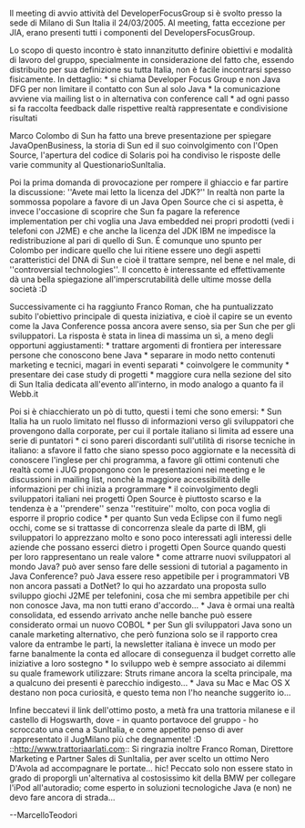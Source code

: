 Il meeting di avvio attività del DeveloperFocusGroup si è svolto presso la sede di Milano di Sun Italia il  24/03/2005. Al meeting, fatta eccezione per JIA, erano presenti tutti i componenti del DevelopersFocusGroup.

Lo scopo di questo incontro è stato innanzitutto definire obiettivi e modalità di lavoro del gruppo, specialmente in considerazione del fatto che, essendo distribuito per sua definizione su tutta Italia, non è facile incontrarsi spesso fisicamente.
In dettaglio:
	* si chiama Developer Focus Group e non Java DFG per non limitare il contatto con Sun al solo Java
	* la comunicazione avviene via mailing list o in alternativa con conference call
	* ad ogni passo si fa raccolta feedback dalle rispettive realtà rappresentate e condivisione risultati

Marco Colombo di Sun ha fatto una breve presentazione per spiegare JavaOpenBusiness, la storia di Sun ed il suo coinvolgimento con l'Open Source, l'apertura del codice di Solaris poi ha condiviso le risposte delle varie community al QuestionarioSunItalia.

Poi la prima domanda di provocazione per rompere il ghiaccio e far partire la discussione: ''Avete mai letto la licenza del JDK?'' In realtà non parte la sommossa popolare a favore di un Java Open Source che ci si aspetta, è invece l'occasione di scoprire che Sun fa pagare la reference implementation per chi voglia una Java embedded nei propri prodotti (vedi i telefoni con J2ME) e che anche la licenza del JDK IBM ne impedisce la redistribuzione al pari di quello di Sun.
É comunque uno spunto per Colombo per indicare quello che lui ritiene essere uno degli aspetti caratteristici del DNA di Sun e cioè il trattare sempre, nel bene e nel male, di ''controversial technologies''. Il concetto è interessante ed effettivamente dà una bella spiegazione all'imperscrutabilità delle ultime mosse della società :D

Successivamente ci ha raggiunto Franco Roman, che ha puntualizzato subito l'obiettivo principale di questa iniziativa, e cioè il capire se un evento come la Java Conference possa ancora avere senso, sia per Sun che per gli sviluppatori.
La risposta è stata in linea di massima un sì, a meno degli opportuni aggiustamenti:
	* trattare argomenti di frontiera per interessare persone che conoscono bene Java
	* separare in modo netto contenuti marketing e tecnici, magari in eventi separati
	* coinvolgere le community
	* presentare dei case study di progetti
	* maggiore cura nella sezione del sito di Sun Italia dedicata all'evento all'interno, in modo analogo a quanto fa il Webb.it


Poi si è chiacchierato un pò di tutto, questi i temi che sono emersi:
	* Sun Italia ha un ruolo limitato nel flusso di informazioni verso gli sviluppatori che provengono dalla corporate, per cui il portale italiano si limita ad essere una serie di puntatori
	* ci sono pareri discordanti sull'utilità di risorse tecniche in italiano: a sfavore il fatto che siano spesso poco aggiornate e la necessità di conoscere l'inglese per chi programma, a favore gli ottimi contenuti che realtà come i JUG propongono con le presentazioni nei meeting e le discussioni in mailing list, nonchè la maggiore accessibilità delle informazioni per chi inizia a programmare
	* il coinvolgimento degli sviluppatori italiani nei progetti Open Source è piuttosto scarso e la tendenza è a ''prendere'' senza ''restituire'' molto, con poca voglia di esporre il proprio codice
	* per quanto Sun veda Eclipse con il fumo negli occhi, come se si trattasse di concorrenza sleale da parte di IBM, gli sviluppatori lo apprezzano molto e sono poco interessati agli interessi delle aziende che possano esserci dietro i progetti Open Source quando questi per loro rappresentano un reale valore
	* come attrarre nuovi sviluppatori al mondo Java? può aver senso fare delle sessioni di tutorial a pagamento in Java Conference? può Java essere reso appetibile per i programmatori VB non ancora passati a DotNet? Io qui ho azzardato una proposta sullo sviluppo giochi J2ME per telefonini, cosa che mi sembra appetibile per chi non conosce Java, ma non tutti erano d'accordo...
	* Java è ormai una realtà consolidata, ed essendo arrivato anche nelle banche può essere considerato ormai un nuovo COBOL
	* per Sun gli sviluppatori Java sono un canale marketing alternativo, che però funziona solo se il rapporto crea valore da entrambe le parti, la newsletter italiana è invece un modo per farne banalmente la conta ed allocare di conseguenza il budget corretto alle iniziative a loro sostegno
	* lo sviluppo web è sempre associato ai dilemmi su quale framework utilizzare: Struts rimane ancora la scelta principale, ma a qualcuno dei presenti è parecchio indigesto...
	* Java su Mac e Mac OS X destano non poca curiosità, e questo tema non l'ho neanche suggerito io...

Infine beccatevi il link dell'ottimo posto, a metà fra una trattoria milanese e il castello di Hogswarth, dove - in quanto portavoce del gruppo - ho scroccato una cena a SunItalia, e come appetito penso di aver rappresentato il JugMilano più che degnamente! :D
::http://www.trattoriaarlati.com::
Si ringrazia inoltre Franco Roman, Direttore Marketing e Partner Sales di SunItalia, per aver scelto un ottimo Nero D'Avola ad accompagnare le portate... hic! Peccato solo non essere stato in grado di proporgli un'alternativa al costosissimo kit della BMW per collegare l'iPod all'autoradio; come esperto in soluzioni tecnologiche Java (e non) ne devo fare ancora di strada... 

--MarcelloTeodori